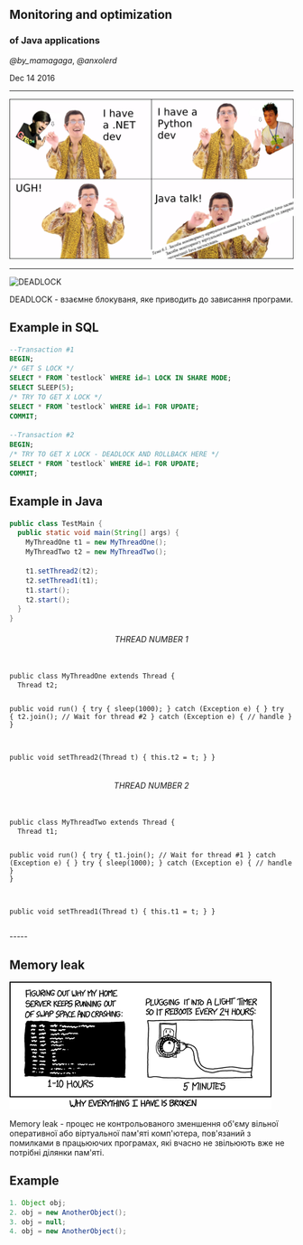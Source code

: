 ## Monitoring and optimization
### of Java applications

_@by_mamagaga_, _@anxolerd_

Dec 14 2016

-----

![ppap](img/ppap.jpg)

-----

![DEADLOCK](img/deadlock.gif)

DEADLOCK - взаємне блокуваня, яке приводить до зависання програми.

>>>>>

## Example in SQL
```SQL
--Transaction #1
BEGIN;
/* GET S LOCK */
SELECT * FROM `testlock` WHERE id=1 LOCK IN SHARE MODE;
SELECT SLEEP(5);
/* TRY TO GET X LOCK */
SELECT * FROM `testlock` WHERE id=1 FOR UPDATE;
COMMIT;

--Transaction #2
BEGIN;
/* TRY TO GET X LOCK - DEADLOCK AND ROLLBACK HERE */
SELECT * FROM `testlock` WHERE id=1 FOR UPDATE;
COMMIT;
```
>>>>>
## Example in Java

```java
public class TestMain {
  public static void main(String[] args) {
    MyThreadOne t1 = new MyThreadOne();
    MyThreadTwo t2 = new MyThreadTwo();

    t1.setThread2(t2);
    t2.setThread1(t1);
    t1.start();
    t2.start();
  }
}
```
>>>>>

<div id="left">
<H6 align="center">THREAD NUMBER 1</H6>
<pre>
<code class="java">
public class MyThreadOne extends Thread {
  Thread t2;

  public void run() {
    try {
    sleep(1000);
    } catch (Exception e) {  }
    try {
      t2.join(); // Wait for thread #2
    } catch (Exception e) {
        // handle
    }
  }

  public void setThread2(Thread t) {
  this.t2 = t;
  }
}
</code></pre>

</div>
<div id="right">
<H6 align="center">THREAD NUMBER 2</H6>
<pre>
<code class="java">
public class MyThreadTwo extends Thread {
  Thread t1;

  public void run() {
    try {
    t1.join(); // Wait for thread #1
    } catch (Exception e) { }
    try {
      sleep(1000);
    } catch (Exception e) {
      // handle
    }
  }

  public void setThread1(Thread t) {
  this.t1 = t;
  }
}
</code></pre>

</div>
-----

## Memory leak

![Memory leak](img/memoryleak.png)
>>>>>

Memory leak - процес не контрольованого зменшення об'єму вільної оперативної або віртуальної пам'яті комп'ютера, пов'язаний з помилками в працьюючих програмах, які вчасно не звільюють вже не потрібні ділянки пам'яті.

>>>>>

## Example

```java
1. Object obj;
2. obj = new AnotherObject();
3. obj = null;
4. obj = new AnotherObject();
```
